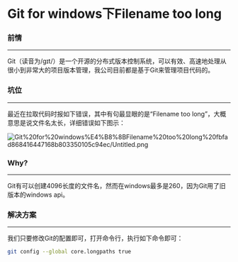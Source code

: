 # Git for windows下Filename too long

### 前情

---

Git（读音为/gɪt/）是一个开源的分布式版本控制系统，可以有效、高速地处理从很小到非常大的项目版本管理，我公司目前都是基于Git来管理项目代码的。

### 坑位

---

最近在拉取代码时报如下错误，其中有句最显眼的是“Filename too long”，大概意思是说文件名太长，详细错误如下图示：

![Git%20for%20windows%E4%B8%8BFilename%20too%20long%20fbfad868416447168b803350105c94ec/Untitled.png](Git%20for%20windows%E4%B8%8BFilename%20too%20long%20fbfad868416447168b803350105c94ec/Untitled.png)

### **Why?**

---

Git有可以创建4096长度的文件名，然而在windows最多是260，因为Git用了旧版本的windows api。

### 解决方案

---

我们只要修改Git的配置即可，打开命令行，执行如下命令即可：

```bash
git config --global core.longpaths true
```